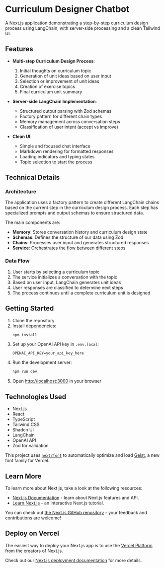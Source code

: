 # Curriculum Designer Chatbot

A Next.js application demonstrating a step-by-step curriculum design process using LangChain, with server-side processing and a clean Tailwind UI.

## Features

- **Multi-step Curriculum Design Process**: 
  1. Initial thoughts on curriculum topic
  2. Generation of unit ideas based on user input
  3. Selection or improvement of unit ideas
  4. Creation of exercise topics
  5. Final curriculum unit summary

- **Server-side LangChain Implementation**:
  - Structured output parsing with Zod schemas
  - Factory pattern for different chain types
  - Memory management across conversation steps
  - Classification of user intent (accept vs improve)

- **Clean UI**:
  - Simple and focused chat interface
  - Markdown rendering for formatted responses
  - Loading indicators and typing states
  - Topic selection to start the process

## Technical Details

### Architecture

The application uses a factory pattern to create different LangChain chains based on the current step in the curriculum design process. Each step has specialized prompts and output schemas to ensure structured data.

The main components are:

- **Memory**: Stores conversation history and curriculum design state
- **Schemas**: Defines the structure of our data using Zod
- **Chains**: Processes user input and generates structured responses
- **Service**: Orchestrates the flow between different steps

### Data Flow

1. User starts by selecting a curriculum topic
2. The service initializes a conversation with the topic
3. Based on user input, LangChain generates unit ideas
4. User responses are classified to determine next steps
5. The process continues until a complete curriculum unit is designed

## Getting Started

1. Clone the repository
2. Install dependencies:
   ```bash
   npm install
   ```
3. Set up your OpenAI API key in `.env.local`:
   ```
   OPENAI_API_KEY=your_api_key_here
   ```
4. Run the development server:
   ```bash
   npm run dev
   ```
5. Open [http://localhost:3000](http://localhost:3000) in your browser

## Technologies Used

- Next.js
- React
- TypeScript
- Tailwind CSS
- Shadcn UI
- LangChain
- OpenAI API
- Zod for validation

This project uses [`next/font`](https://nextjs.org/docs/app/building-your-application/optimizing/fonts) to automatically optimize and load [Geist](https://vercel.com/font), a new font family for Vercel.

## Learn More

To learn more about Next.js, take a look at the following resources:

- [Next.js Documentation](https://nextjs.org/docs) - learn about Next.js features and API.
- [Learn Next.js](https://nextjs.org/learn) - an interactive Next.js tutorial.

You can check out [the Next.js GitHub repository](https://github.com/vercel/next.js) - your feedback and contributions are welcome!

## Deploy on Vercel

The easiest way to deploy your Next.js app is to use the [Vercel Platform](https://vercel.com/new?utm_medium=default-template&filter=next.js&utm_source=create-next-app&utm_campaign=create-next-app-readme) from the creators of Next.js.

Check out our [Next.js deployment documentation](https://nextjs.org/docs/app/building-your-application/deploying) for more details.
